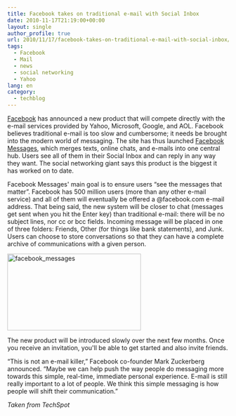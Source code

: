 ```yaml
---
title: Facebook takes on traditional e-mail with Social Inbox
date: 2010-11-17T21:19:00+00:00
layout: single
author_profile: true
url: 2010/11/17/facebook-takes-on-traditional-e-mail-with-social-inbox/
tags:
  - Facebook
  - Mail
  - news
  - social networking
  - Yahoo
lang: en
category: 
  - techblog
---
```

[Facebook](http://blog.facebook.com/blog.php?post=452288242130) has announced a new product that will compete directly with the e-mail services provided by Yahoo, Microsoft, Google, and AOL. Facebook believes traditional e-mail is too slow and cumbersome; it needs be brought into the modern world of messaging. The site has thus launched [Facebook Messages](http://facebook.com/about/messages), which merges texts, online chats, and e-mails into one central hub. Users see all of them in their Social Inbox and can reply in any way they want. The social networking giant says this product is the biggest it has worked on to date. 

Facebook Messages' main goal is to ensure users “see the messages that matter”. Facebook has 500 million users (more than any other e-mail service) and all of them will eventually be offered a @facebook.com e-mail address. That being said, the new system will be closer to chat (messages get sent when you hit the Enter key) than traditional e-mail: there will be no subject lines, nor cc or bcc fields. Incoming message will be placed in one of three folders: Friends, Other (for things like bank statements), and Junk. Users can choose to store conversations so that they can have a complete archive of communications with a given person.

[<img title="facebook_messages" border="0" alt="facebook_messages" src="http://lh3.ggpht.com/_vaUVXcmC3OI/TOQ_7203yEI/AAAAAAAADKc/aNEwylafTHI/facebook_messages_thumb.jpg?imgmax=800" width="304" height="175" />](http://lh6.ggpht.com/_vaUVXcmC3OI/TOQ_6nlLiwI/AAAAAAAADKY/WhN_j4H2Lxs/s1600-h/facebook_messages%5B2%5D.jpg)

The new product will be introduced slowly over the next few months. Once you receive an invitation, you'll be able to get started and also invite friends.

“This is not an e-mail killer,” Facebook co-founder Mark Zuckerberg announced. “Maybe we can help push the way people do messaging more towards this simple, real-time, immediate personal experience. E-mail is still really important to a lot of people. We think this simple messaging is how people will shift their communication.”

_Taken from TechSpot_